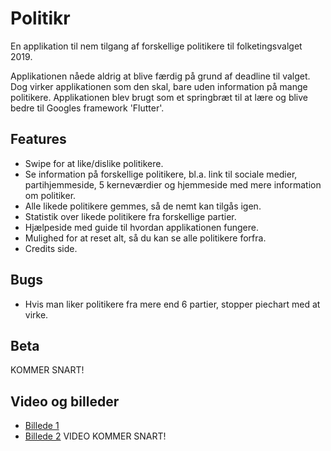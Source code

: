# Politikr
En applikation til nem tilgang af forskellige politikere til folketingsvalget 2019.

Applikationen nåede aldrig at  blive færdig på grund af deadline til valget. Dog virker applikationen som den skal, bare uden information på mange politikere. Applikationen blev brugt som et springbræt til at lære og blive bedre til Googles framework 'Flutter'.

## Features
* Swipe for at like/dislike politikere.
* Se information på forskellige politikere, bl.a. link til sociale medier, partihjemmeside, 5 kerneværdier og hjemmeside med mere information om politiker.
* Alle likede politikere gemmes, så de nemt kan tilgås igen.
* Statistik over likede politikere fra forskellige partier.
* Hjælpeside med guide til hvordan applikationen fungere.
* Mulighed for at reset alt, så du kan se alle politikere forfra.
* Credits side.

## Bugs
* Hvis man liker politikere fra mere end 6 partier, stopper piechart med at virke.

## Beta
KOMMER SNART!

## Video og billeder
* [Billede 1](https://drive.google.com/open?id=1-1iUHj9Qgty-y2qjAmTrr7qp8ubdZQRx)
* [Billede 2](https://drive.google.com/open?id=1-O50oli3JAyYwepspMsrHbs-h4rUA7yx)
VIDEO KOMMER SNART!
